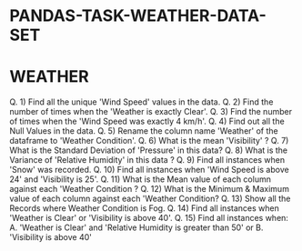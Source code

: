 # PANDAS-TASK-WEATHER-DATA-SET

# WEATHER 
Q. 1) Find all the unique 'Wind Speed' values in the data. 
Q. 2) Find the number of times when the 'Weather is exactly Clear'. 
Q. 3) Find the number of times when the 'Wind Speed was exactly 4 km/h'. 
Q. 4) Find out all the Null Values in the data.
Q. 5) Rename the column name 'Weather' of the dataframe to 'Weather Condition'. 
Q. 6) What is the mean 'Visibility' ? 
Q. 7) What is the Standard Deviation of 'Pressure' in this data? 
Q. 8) What is the Variance of 'Relative Humidity' in this data ?
Q. 9) Find all instances when 'Snow' was recorded. 
Q. 10) Find all instances when 'Wind Speed is above 24' and 'Visibility is 25'.
Q. 11) What is the Mean value of each column against each 'Weather Condition ? 
Q. 12) What is the Minimum & Maximum value of each column against each 'Weather Condition? 
Q. 13) Show all the Records where Weather Condition is Fog. 
Q. 14) Find all instances when 'Weather is Clear' or 'Visibility is above 40'. 
Q. 15) Find all instances when: A. 'Weather is Clear' and 'Relative Humidity is greater than 50' or B. 'Visibility is above 40'
